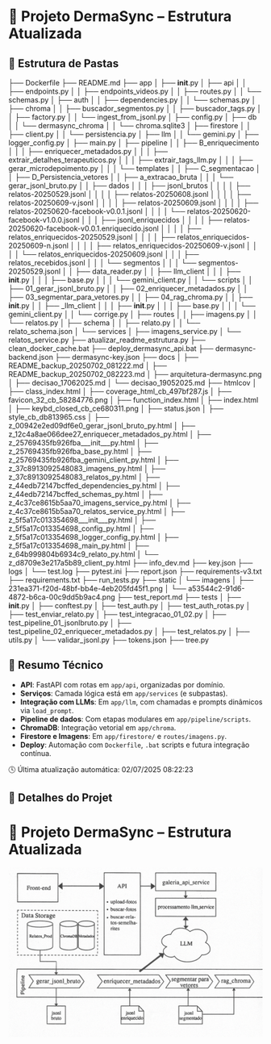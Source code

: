 # 🌱 Projeto DermaSync – Estrutura Atualizada


## 📁 Estrutura de Pastas

├── Dockerfile
├── README.md
├── app
│   ├── __init__.py
│   ├── api
│   │   ├── endpoints.py
│   │   ├── endpoints_videos.py
│   │   ├── routes.py
│   │   └── schemas.py
│   ├── auth
│   │   ├── dependencies.py
│   │   └── schemas.py
│   ├── chroma
│   │   ├── buscador_segmentos.py
│   │   ├── buscador_tags.py
│   │   ├── factory.py
│   │   └── ingest_from_jsonl.py
│   ├── config.py
│   ├── db
│   │   └── dermasync_chroma
│   │       └── chroma.sqlite3
│   ├── firestore
│   │   ├── client.py
│   │   └── persistencia.py
│   ├── llm
│   │   └── gemini.py
│   ├── logger_config.py
│   ├── main.py
│   ├── pipeline
│   │   ├── B_enriquecimento
│   │   │   ├── enriquecer_metadados.py
│   │   │   ├── extrair_detalhes_terapeuticos.py
│   │   │   ├── extrair_tags_llm.py
│   │   │   ├── gerar_microdepoimento.py
│   │   │   └── templates
│   │   ├── C_segmentacao
│   │   ├── D_Persistencia_vetores
│   │   ├── a_extracao_bruta
│   │   │   └── gerar_jsonl_bruto.py
│   │   ├── dados
│   │   │   ├── jsonl_brutos
│   │   │   │   ├── relatos-20250529.jsonl
│   │   │   │   ├── relatos-20250608.jsonl
│   │   │   │   ├── relatos-20250609-v.jsonl
│   │   │   │   ├── relatos-20250609.jsonl
│   │   │   │   ├── relatos-20250620-facebook-v0.0.1.jsonl
│   │   │   │   └── relatos-20250620-facebook-v1.0.0.jsonl
│   │   │   ├── jsonl_enriquecidos
│   │   │   │   ├── relatos-20250620-facebook-v0.0.1.enriquecido.jsonl
│   │   │   │   ├── relatos_enriquecidos-20250529.jsonl
│   │   │   │   ├── relatos_enriquecidos-20250609-n.jsonl
│   │   │   │   ├── relatos_enriquecidos-20250609-v.jsonl
│   │   │   │   └── relatos_enriquecidos-20250609.jsonl
│   │   │   ├── relatos_recebidos.jsonl
│   │   │   └── segmentos
│   │   │       └── segmentos-20250529.jsonl
│   │   ├── data_reader.py
│   │   ├── llm_client
│   │   │   ├── __init__.py
│   │   │   ├── base.py
│   │   │   └── gemini_client.py
│   │   └── scripts
│   │       ├── 01_gerar_jsonl_bruto.py
│   │       ├── 02_enriquecer_metadados.py
│   │       ├── 03_segmentar_para_vetores.py
│   │       ├── 04_rag_chroma.py
│   │       ├── __init__.py
│   │       ├── _llm_client
│   │       │   ├── __init__.py
│   │       │   ├── base.py
│   │       │   └── gemini_client.py
│   │       └── corrige.py
│   ├── routes
│   │   ├── imagens.py
│   │   └── relatos.py
│   ├── schema
│   │   ├── relato.py
│   │   └── relato_schema.json
│   └── services
│       ├── imagens_service.py
│       └── relatos_service.py
├── atualizar_readme_estrutura.py
├── clean_docker_cache.bat
├── deploy_dermasync_api.bat
├── dermasync-backend.json
├── dermasync-key.json
├── docs
│   ├── README_backup_20250702_081222.md
│   ├── README_backup_20250702_082223.md
│   ├── arquitetura-dermasync.png
│   ├── decisao_17062025.md
│   └── decisao_19052025.md
├── htmlcov
│   ├── class_index.html
│   ├── coverage_html_cb_497bf287.js
│   ├── favicon_32_cb_58284776.png
│   ├── function_index.html
│   ├── index.html
│   ├── keybd_closed_cb_ce680311.png
│   ├── status.json
│   ├── style_cb_db813965.css
│   ├── z_00942e2ed09df6e0_gerar_jsonl_bruto_py.html
│   ├── z_12c4a8ae066dee27_enriquecer_metadados_py.html
│   ├── z_25769435fb926fba___init___py.html
│   ├── z_25769435fb926fba_base_py.html
│   ├── z_25769435fb926fba_gemini_client_py.html
│   ├── z_37c8913092548083_imagens_py.html
│   ├── z_37c8913092548083_relatos_py.html
│   ├── z_44edb72147bcffed_dependencies_py.html
│   ├── z_44edb72147bcffed_schemas_py.html
│   ├── z_4c37ce8615b5aa70_imagens_service_py.html
│   ├── z_4c37ce8615b5aa70_relatos_service_py.html
│   ├── z_5f5a17c013354698___init___py.html
│   ├── z_5f5a17c013354698_config_py.html
│   ├── z_5f5a17c013354698_logger_config_py.html
│   ├── z_5f5a17c013354698_main_py.html
│   ├── z_64b999804b6934c9_relato_py.html
│   └── z_d8709e3e217a5b89_client_py.html
├── info_dev.md
├── key.json
├── logs
│   └── test.log
├── pytest.ini
├── report.json
├── requirements-v3.txt
├── requirements.txt
├── run_tests.py
├── static
│   └── imagens
│       ├── 231ea371-f20d-48bf-bb4e-4eb205fd45f1.png
│       └── a53544c2-91d6-4872-b6ca-00c9dd5b9ac4.png
├── test_report.md
├── tests
│   ├── __init__.py
│   ├── conftest.py
│   ├── test_auth.py
│   ├── test_auth_rotas.py
│   ├── test_enviar_relato.py
│   ├── test_integracao_01_02.py
│   ├── test_pipeline_01_jsonlbruto.py
│   ├── test_pipeline_02_enriquecer_metadados.py
│   ├── test_relatos.py
│   ├── utils.py
│   └── validar_jsonl.py
├── tokens.json
├── tree.py



## 🔧 Resumo Técnico

- **API**: FastAPI com rotas em `app/api`, organizadas por domínio.
- **Serviços**: Camada lógica está em `app/services` (e subpastas).
- **Integração com LLMs**: Em `app/llm`, com chamadas e prompts dinâmicos via `load_prompt`.
- **Pipeline de dados**: Com etapas modulares em `app/pipeline/scripts`.
- **ChromaDB**: Integração vetorial em `app/chroma`.
- **Firestore e Imagens**: Em `app/firestore/` e `routes/imagens.py`.
- **Deploy**: Automação com `Dockerfile`, `.bat` scripts e futura integração contínua.


🕓 Última atualização automática: 02/07/2025 08:22:23

## 📜 Detalhes do Projet
# 🌱 Projeto DermaSync – Estrutura Atualizada
![Arquitetura DermaSync](docs/arquitetura-dermasync.png)


